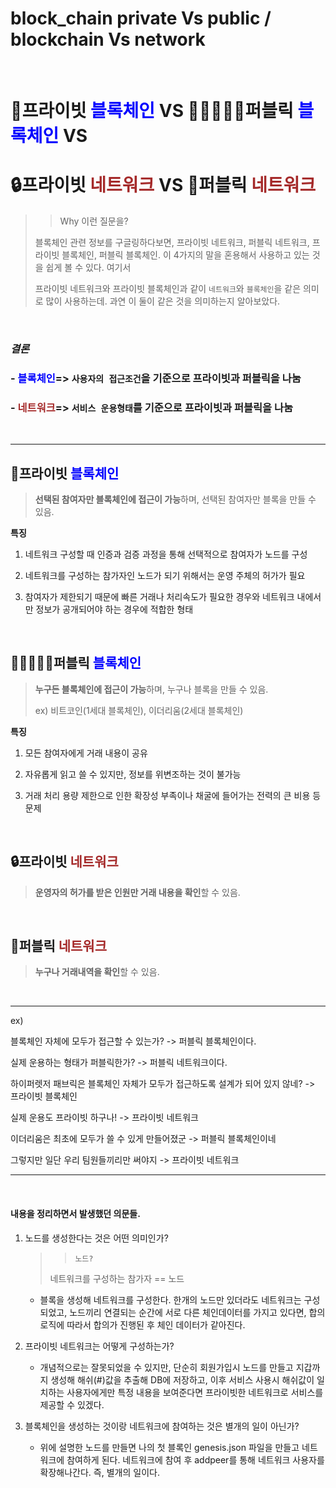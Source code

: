 # block_chain private Vs public / blockchain Vs network


​	

# 🧔프라이빗 <span style="color: blue">블록체인</span> VS 👨🏻‍🤝‍👨🏻퍼블릭 <span style="color: blue">블록체인</span> VS

# 		🔒프라이빗 <span style="color: brown">네트워크</span> VS 🔐퍼블릭 <span style="color: brown">네트워크</span>

> > Why 이런 질문을?
>
> 블록체인 관련 정보를 구글링하다보면, 프라이빗 네트워크, 퍼블릭 네트워크, 프라이빗 블록체인, 퍼블릭 블록체인. 이 4가지의 말을 혼용해서 사용하고 있는 것을 쉽게 볼 수 있다. 여기서 
>
> 프라이빗 네트워크와 프라이빗 블록체인과 같이 `네트워크`와 `블록체인`을 같은 의미로 많이 사용하는데. 과연 이 둘이 같은 것을 의미하는지 알아보았다. 

​	

### *결론*

### - <span style="color: blue">블록체인</span>=> `사용자의 접근조건`을 기준으로 프라이빗과 퍼블릭을 나눔

### - <span style="color: brown">네트워크</span>=> `서비스 운용형태`를 기준으로 프라이빗과 퍼블릭을 나눔

​	

---

## 🧔프라이빗 <span style="color: blue">블록체인</span>

> **선택된 참여자만 블록체인에 접근이 가능**하며, 선택된 참여자만 블록을 만들 수 있음.

**특징**

1. 네트워크 구성할 때 인증과 검증 과정을 통해 선택적으로 참여자가 노드를 구성

2. 네트워크를 구성하는 참가자인 노드가 되기 위해서는 운영 주체의 허가가 필요

3. 참여자가 제한되기 때문에 빠른 거래나 처리속도가 필요한 경우와 네트워크 내에서만 정보가 공개되어야 하는 경우에 적합한 형태

   ​	

## 👨🏻‍🤝‍👨🏻퍼블릭 <span style="color: blue">블록체인</span>

> **누구든 블록체인에 접근이 가능**하며, 누구나 블록을 만들 수 있음.
>
> ex) 비트코인(1세대 블록체인), 이더리움(2세대 블록체인)

**특징**

1. 모든 참여자에게 거래 내용이 공유

2. 자유롭게 읽고 쓸 수 있지만, 정보를 위변조하는 것이 불가능

3. 거래 처리 용량 제한으로 인한 확장성 부족이나 채굴에 들어가는 전력의 큰 비용 등 문제

   ​	

## 🔒프라이빗 <span style="color: brown">네트워크</span>

> **운영자의 허가를 받은 인원만 거래 내용을 확인**할 수 있음.

​		

## 🔐퍼블릭 <span style="color: brown">네트워크</span>

> **누구나 거래내역을 확인**할 수 있음. 

​	

---

ex)

블록체인 자체에 모두가 접근할 수 있는가? -> 퍼블릭 블록체인이다.

실제 운용하는 형태가 퍼블릭한가? -> 퍼블릭 네트워크이다.

하이퍼렛저 패브릭은 블록체인 자체가 모두가 접근하도록 설계가 되어 있지 않네? -> 프라이빗 블록체인

실제 운용도 프라이빗 하구나! -> 프라이빗 네트워크

이더리움은 최초에 모두가 쓸 수 있게 만들어졌군 -> 퍼블릭 블록체인이네

그렇지만 일단 우리 팀원들끼리만 써야지 -> 프라이빗 네트워크

---

​	

#### 내용을 정리하면서 발생했던 의문들.

1. 노드를 생성한다는 것은 어떤 의미인가?

   >> `노드?`
   >
   >네트워크를 구성하는 참가자 == 노드

   - 블록을 생성해 네트워크를 구성한다. 한개의 노드만 있더라도 네트워크는 구성되었고, 노드끼리 연결되는 순간에 서로 다른 체인데이터를 가지고 있다면, 합의로직에 따라서 합의가 진행된 후 체인 데이터가 같아진다. 

2. 프라이빗 네트워크는 어떻게 구성하는가?

   - 개념적으로는 잘못되었을 수 있지만, 단순히 회원가입시 노드를 만들고 지갑까지 생성해 해쉬(#)값을 추출해 DB에 저장하고, 이후 서비스 사용시 해쉬값이 일치하는 사용자에게만 특정 내용을 보여준다면 프라이빗한 네트워크로 서비스를 제공할 수 있겠다. 

3. 블록체인을 생성하는 것이랑 네트워크에 참여하는 것은 별개의 일이 아닌가?

   - 위에 설명한 노드를 만들면 나의 첫 블록인 genesis.json 파일을 만들고 네트워크에 참여하게 된다. 네트워크에 참여 후 addpeer를 통해 네트워크 사용자를 확장해나간다. 즉, 별개의 일이다.
